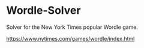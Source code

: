 # Wordle-Solver
Solver for the New York Times popular Wordle game. 

https://www.nytimes.com/games/wordle/index.html